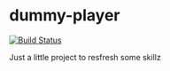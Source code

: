 # dummy-player

[![Build Status](https://travis-ci.org/Rerito/dummy-player.svg?branch=master)](https://travis-ci.org/Rerito/dummy-player)

Just a little project to resfresh some skillz
